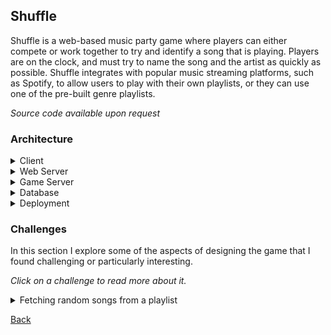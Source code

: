 ## Shuffle
Shuffle is a web-based music party game where players can either compete or work together to try and identify a song that is playing. Players are on the clock, and must try to name the song and the artist as quickly as possible. Shuffle integrates with popular music streaming platforms, such as Spotify, to allow users to play with their own playlists, or they can use one of the pre-built genre playlists.

*Source code available upon request*

### Architecture
<details>
<summary>Client</summary>


</details>

<details>
<summary>Web Server</summary>


</details>

<details>
<summary>Game Server</summary>


</details>

<details>
<summary>Database</summary>


</details>

<details>
<summary>Deployment</summary>


</details>


### Challenges
In this section I explore some of the aspects of designing the game that I found challenging or particularly interesting. 

*Click on a challenge to read more about it.*

<details>
<summary>Fetching random songs from a playlist</summary>
<p>

#### Problem
The whole game relies on being able to choose some random songs off of whatever playlist the user selects, and using those songs to play the game. The challenging part is that the songs are returned from the music platform APIs in pages.

When designing the selection algorithm we have a few requirements:
- Pick songs as randomly as possible. Picking from a subset of all songs is not an option.
- Minimize the number of page requests we have to make. Most of the third-party APIs are rate limited, so we really need to make as few requests as possible. That's on top of the fact that minimizing requests is also going to improve performance on our end.
- We can't assume that all the songs on the playlist will fit in memory at the same time. Therefore we need to keep the songs in pages, and only store the pages we need.

#### Solution
Below is an outline of the algorithm I designed to meet the above requirements, along with some code samples:
1. To start off, we allow the caller to specify the playlist from which they want to select the songs, and the number of songs they want to retrieve.
2. From the playlist provided by the caller we already have some basic information, such as the total number of songs on the playlist.
3. Lets generate some random numbers to represent the indices of the songs we will eventually fetch. These random numbers must be unique, and they must be within the range of possible song indices for the playlist.
   <details>
   <summary>Code Sample</summary>

    ```csharp
    /// <summary>
    /// Generates <paramref name="count"/> number of random integers between <paramref name="min"/> and <paramref name="max"/>.
    /// </summary>
    /// <param name="min">The minimum integer value that can be generated (inclusive).</param>
    /// <param name="max">The maximum integer value that can be generated (exclusive).</param>
    /// <param name="count">The number of integers to generate.</param>
    /// <returns></returns>
    private List<int> generateUniqueRandomIntegers(int min, int max, int count)
    {
        #region Parameter validation
        Require.True(max > min, "Invalid integer range. Max must be greater than min.");
        Require.True(max - min >= count, "Possible range of integer values is less than the number of integers being generated");
        Require.True(count > 0, "Count requested must be at least 1.");
        #endregion

        int numberRange = max - min; // Range of the possible numbers we can generate
        if (numberRange == count)
        {
            // User has requested every possible number in the range
            return Enumerable.Range(min, count).ToList();
        }

        Random rand = new Random();
        HashSet<int> randomIntegers = new HashSet<int>(); // Collection of the random numbers selected

        if (count > (numberRange / 2))
        {
            // User has requested more than half of the possible range.
            // We can invert the operation, and instead generate the numbers to exclude.
            // Start by adding every number in the range to the generated set
            randomIntegers.UnionWith(Enumerable.Range(min, numberRange));

            // Then remove random numbers until only count numbers remain
            int countToRemove = numberRange - count;
            List<int> intsToRemove = generateUniqueRandomIntegers(min, max, countToRemove);

            foreach (int num in intsToRemove)
            {
                randomIntegers.Remove(num);
            }
        }
        else
        {
            // User has requested less than half of the possible range.
            // Generate random numbers until we reach the correct count.
            while (randomIntegers.Count < count)
            {
                int randomInt = rand.Next(min, max);

                // Ignore duplicates
                if (!randomIntegers.Contains(randomInt))
                {
                    randomIntegers.Add(randomInt);
                }
            }
        }

        return randomIntegers.ToList();
    }
    ```

   </details>
4. Now that we know which indices we're going to want to fetch, we can group them together to form the actual page requests. The purpose of the grouping is to minimize the number of page requests needed to fetch every index.
    <details>
    <summary>Code Sample</summary>

    ```csharp
    /// <summary>
    /// Organizes a list of indices into the smallest number of groups possible while ensuring that the maximum
    /// range of each group does not exceed <paramref name="maxGroupRange"/>. The total number of groups created
    /// can span from 1 all the way up to the count of indices provided.
    /// </summary>
    /// <param name="indices">The list of indices to group.</param>
    /// <param name="maxGroupRange">
    /// The maximum range that the indices of any group may span. 
    /// The range of a group is the value of the highest index minus the value of the smallest index.
    /// </param>
    /// <returns>A list of index groupings</returns>
    private List<List<int>> groupIndices(List<int> indices, int maxGroupRange = 100)
    {
        #region Parameter Validation
        Require.CollectionNotEmpty(indices);
        #endregion

        // Stores the groups of indices
        List<List<int>> groups = new List<List<int>>();

        if (indices.Count == 1)
        {
            // By default a single element is already grouped
            groups.Add(indices);
            return groups;
        }

        // Put the indices in sorted order before grouping
        indices.Sort();

        // Create the first group and place the first index element into that group
        List<int> currentGroup = new List<int>()
        {
            indices[0]
        };
        groups.Add(currentGroup);

        // Iterate through the remaining indices, grouping them into groups where the range of the indices
        // does not exceed maxGroupRange.
        for (int i = 1; i < indices.Count; i++)
        {
            int currentIndex = indices[i];
            int currentGroupMinValue = currentGroup[0];
            if (currentIndex - currentGroupMinValue < maxGroupRange)
            {
                // Element can fit in the current group
                currentGroup.Add(currentIndex);
            }
            else
            {
                // Element can't fit in the current group. We need to start a new group.
                currentGroup = new List<int>()
                {
                    currentIndex
                };
                groups.Add(currentGroup);
            }
        }

        // Return all the index groupings
        return groups;
    }
    ```

    </details>
5. From there we can make the page requests. We request each page, and then we pick out the correct songs from the pages that are returned. 
    <details>
    <summary>Code Sample</summary>

    ```csharp
    /// <summary>
    /// Fetches songs from the playlist based on their indices. It is assumed
    /// that the group contains songs that can all be accessed in a single request.
    /// </summary>
    /// <param name="group">Indices representing the songs to fetch.</param>
    /// <returns>A List of <see cref="SpotifySong"/>s based on the indices in the group.</returns>
    private async Task<List<SpotifySong>> fetchSongGroup(List<int> group)
    {
        // We need the first page of songs to be able to request additional pages
        var firstSongPage = await GetSongs();

        // Calculate the correct offset and limit to use for this group
        int offset = calculateIndexGroupOffset(group);
        int limit = calculateIndexGroupLimit(group);

        // Create the request for a page containing all the songs in the group
        var groupSongPage = await firstSongPage.GetPage(offset, limit);

        // Pull the correct songs out of the page
        List<SpotifySong> groupSongs = new List<SpotifySong>(group.Count);
        foreach (int index in group)
        {
            var song = groupSongPage.Items[index - offset];
            groupSongs.Add(song);
        }

        // Return all the songs from the group
        return groupSongs;
    }
    ```

    </details>
6. Finally we randomize the order of the songs in our list since we previously sorted them all when we were grouping. The overall random song generation function is below:
    <details>
    <summary>Code Sample</summary>

    ```csharp
    /// <summary>
    /// Retrieves a number of random songs from the playlist. Note, it is assumed
    /// that the number of songs requested can be stored in memory rather than
    /// being returned as a paging object.
    /// </summary>
    /// <param name="count">The number of random songs to retrieve</param>
    /// <returns>A collection of random songs off the playlist</returns>
    public async ITask<IReadOnlyCollection<SpotifySong>> GetRandomSongs(int count)
    {
        #region Parameter Validation
        Require.True(count > 0, "Must request at least one random song.");
        #endregion

        // Retrieve the songs off the playlist
        var playlistSongs = await GetSongs();

        #region Playlist Songs Validation
        Require.True(playlistSongs.Total.HasValue, "Number of the songs in the playlist is unknown."); // Can't fetch random songs if we don't know how many songs the playlist has
        Require.True(count <= playlistSongs.Total.Value, "Number of random songs requested exceeds the number of songs on the playlist."); // Can't request more songs than there are on the playlist
        #endregion

        int numSongs = playlistSongs.Total.Value;

        // Pick some random songs based off random indices into the playlist
        List<int> randomSongIndices = generateUniqueRandomIntegers(0, numSongs, count);

        // Group the indices together to minimize the number of requests needed
        List<List<int>> indexGroups = groupIndices(randomSongIndices);

        // Fetch all the songs from each group
        List<SpotifySong> songs = new List<SpotifySong>();
        foreach (List<int> group in indexGroups)
        {
            var groupSongs = await fetchSongGroup(group);
            songs.AddRange(groupSongs);
        }

        // Return all the random songs requested in a random order
        Random r = new Random();
        return songs.OrderBy(song => r.Next()).ToList();
    }
    ```

    </details>

</p>
</details>

[Back](README.md)